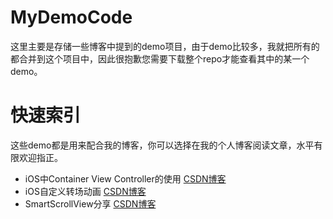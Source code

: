 # MyDemoCode
这里主要是存储一些博客中提到的demo项目，由于demo比较多，我就把所有的都合并到这个项目中，因此很抱歉您需要下载整个repo才能查看其中的某一个demo。
# 快速索引
这些demo都是用来配合我的博客，你可以选择在我的个人博客阅读文章，水平有限欢迎指正。

* iOS中Container View Controller的使用 [CSDN博客](http://blog.csdn.net/wlaizff/article/details/50708978)
* iOS自定义转场动画 [CSDN博客](http://blog.csdn.net/wlaizff/article/details/50756715)
* SmartScrollView分享 [CSDN博客](http://blog.csdn.net/wlaizff/article/details/50779085)
